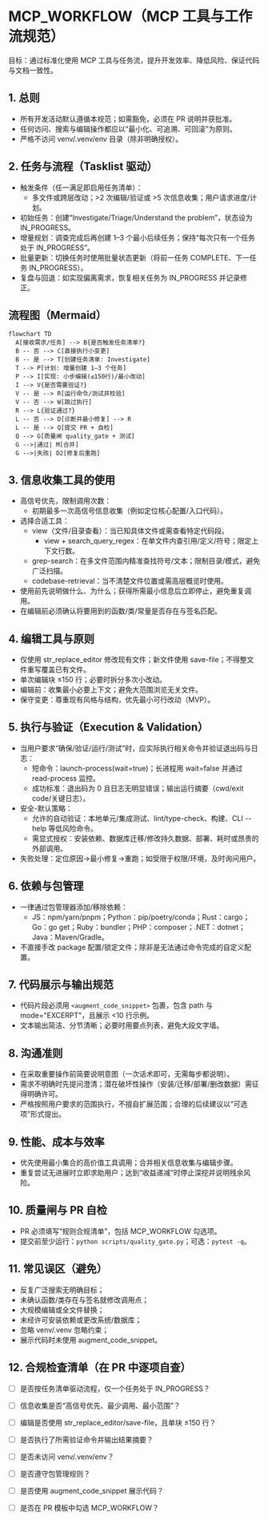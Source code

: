 # MCP_WORKFLOW（MCP 工具与工作流规范）

目标：通过标准化使用 MCP 工具与任务流，提升开发效率、降低风险、保证代码与文档一致性。

## 1. 总则
- 所有开发活动默认遵循本规范；如需豁免，必须在 PR 说明并获批准。
- 任何访问、搜索与编辑操作都应以“最小化、可追溯、可回滚”为原则。
- 严格不访问 venv/.venv/env 目录（除非明确授权）。

## 2. 任务与流程（Tasklist 驱动）
- 触发条件（任一满足即启用任务清单）：
  - 多文件或跨层改动；>2 次编辑/验证或 >5 次信息收集；用户请求进度/计划。
- 初始任务：创建“Investigate/Triage/Understand the problem”，状态设为 IN_PROGRESS。
- 增量规划：调查完成后再创建 1–3 个最小后续任务；保持“每次只有一个任务处于 IN_PROGRESS”。
- 批量更新：切换任务时使用批量状态更新（将前一任务 COMPLETE、下一任务 IN_PROGRESS）。
- 复盘与回退：如实现偏离需求，恢复相关任务为 IN_PROGRESS 并记录修正。


## 流程图（Mermaid）

```mermaid
flowchart TD
  A[接收需求/任务] --> B{是否触发任务清单?}
  B -- 否 --> C[直接执行小变更]
  B -- 是 --> T[创建任务清单: Investigate]
  T --> P[计划: 增量创建 1–3 个任务]
  P --> I[实现: 小步编辑(≤150行)/最小改动]
  I --> V{是否需要验证?}
  V -- 是 --> R[运行命令/测试并校验]
  V -- 否 --> W[跳过执行]
  R --> L{验证通过?}
  L -- 否 --> D[诊断并最小修复] --> R
  L -- 是 --> Q[提交 PR + 自检]
  Q --> G[质量闸 quality_gate + 测试]
  G -->|通过| M[合并]
  G -->|失败| D2[修复后重跑]
```

## 3. 信息收集工具的使用
- 高信号优先，限制调用次数：
  - 初期最多一次高信号信息收集（例如定位核心配置/入口代码）。
- 选择合适工具：
  - view（文件/目录查看）：当已知具体文件或需查看特定代码段。
    - view + search_query_regex：在单文件内查引用/定义/符号；限定上下文行数。
  - grep-search：在多文件范围内精准查找符号/文本；限制目录/模式，避免广泛扫描。
  - codebase-retrieval：当不清楚文件位置或需高层概览时使用。
- 使用前先说明做什么、为什么；获得所需最小信息后立即停止，避免重复调用。
- 在编辑前必须确认将要用到的函数/类/常量是否存在与签名匹配。

## 4. 编辑工具与原则
- 仅使用 str_replace_editor 修改现有文件；新文件使用 save-file；不得整文件重写覆盖已有文件。
- 单次编辑块 ≤150 行；必要时拆分多次小改动。
- 编辑前：收集最小必要上下文；避免大范围浏览无关文件。
- 保守变更：尊重现有风格与结构，优先最小可行改动（MVP）。

## 5. 执行与验证（Execution & Validation）
- 当用户要求“确保/验证/运行/测试”时，应实际执行相关命令并验证退出码与日志：
  - 短命令：launch-process(wait=true)；长进程用 wait=false 并通过 read-process 监控。
  - 成功标准：退出码为 0 且日志无明显错误；输出运行摘要（cwd/exit code/关键日志）。
- 安全-默认策略：
  - 允许的自动验证：本地单元/集成测试、lint/type-check、构建、CLI --help 等低风险命令。
  - 需显式授权：安装依赖、数据库迁移/修改持久数据、部署、耗时或昂贵的外部调用。
- 失败处理：定位原因→最小修复→重跑；如受限于权限/环境，及时询问用户。

## 6. 依赖与包管理
- 一律通过包管理器添加/移除依赖：
  - JS：npm/yarn/pnpm；Python：pip/poetry/conda；Rust：cargo；Go：go get；Ruby：bundler；PHP：composer；.NET：dotnet；Java：Maven/Gradle。
- 不直接手改 package 配置/锁定文件；除非是无法通过命令完成的自定义配置。

## 7. 代码展示与输出规范
- 代码片段必须用 `<augment_code_snippet>` 包裹，包含 path 与 mode="EXCERPT"，且展示 <10 行示例。
- 文本输出简洁、分节清晰；必要时用要点列表，避免大段文字墙。

## 8. 沟通准则
- 在采取重要操作前简要说明意图（一次话术即可，无需每步都说明）。
- 需求不明确时先提问澄清；潜在破坏性操作（安装/迁移/部署/删改数据）需征得明确许可。
- 严格按照用户要求的范围执行，不擅自扩展范围；合理的后续建议以“可选项”形式提出。

## 9. 性能、成本与效率
- 优先使用最小集合的高价值工具调用；合并相关信息收集与编辑步骤。
- 重复尝试无进展时立即求助用户；达到“收益递减”时停止深挖并说明残余风险。

## 10. 质量闸与 PR 自检
- PR 必须填写“规则合规清单”，包括 MCP_WORKFLOW 勾选项。
- 提交前至少运行：`python scripts/quality_gate.py`；可选：`pytest -q`。

## 11. 常见误区（避免）
- 反复广泛搜索无明确目标；
- 未确认函数/类存在与签名就修改调用点；
- 大规模编辑或全文件替换；
- 未经许可安装依赖或更改系统/数据库；
- 忽略 venv/.venv 忽略约束；
- 展示代码时未使用 augment_code_snippet。

## 12. 合规检查清单（在 PR 中逐项自查）
- [ ] 是否按任务清单驱动流程，仅一个任务处于 IN_PROGRESS？
- [ ] 信息收集是否“高信号优先、最少调用、最小范围”？
- [ ] 编辑是否使用 str_replace_editor/save-file，且单块 ≤150 行？
- [ ] 是否执行了所需验证命令并输出结果摘要？
- [ ] 是否未访问 venv/.venv/env？
- [ ] 是否遵守包管理规则？
- [ ] 是否使用 augment_code_snippet 展示代码？
- [ ] 是否在 PR 模板中勾选 MCP_WORKFLOW？

